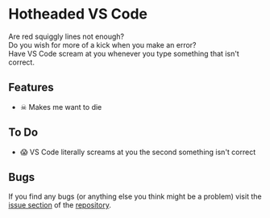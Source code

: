 # Hotheaded VS Code

Are red squiggly lines not enough?  
Do you wish for more of a kick when you make an error?  
Have VS Code scream at you whenever you type something that isn't correct.

## Features

* ☠ Makes me want to die

## To Do

* 😱 VS Code literally screams at you the second something isn't correct

## Bugs

If you find any bugs (or anything else you think might be a problem) visit the
[issue section](https://github.com/89netraM/hotheaded-vscode/issues)
of the [repository](https://github.com/89netraM/hotheaded-vscode).